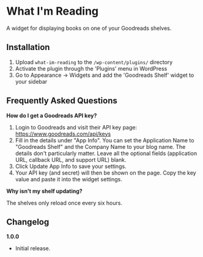 # What I'm Reading

A widget for displaying books on one of your Goodreads shelves.

## Installation

1. Upload `what-im-reading` to the `/wp-content/plugins/` directory
2. Activate the plugin through the 'Plugins' menu in WordPress
3. Go to Appearance -> Widgets and add the 'Goodreads Shelf' widget to your sidebar

## Frequently Asked Questions

**How do I get a Goodreads API key?**

1. Login to Goodreads and visit their API key page: https://www.goodreads.com/api/keys
2. Fill in the details under "App Info". You can set the Application Name to "Goodreads Shelf" and the Company Name to your blog name. The details don't particularly matter. Leave all the optional fields (application URL, callback URL, and support URL) blank.
3. Click Update App Info to save your settings.
4. Your API key (and secret) will then be shown on the page. Copy the key value and paste it into the widget settings.

**Why isn't my shelf updating?**

The shelves only reload once every six hours.

## Changelog

**1.0.0**
* Initial release.